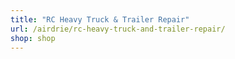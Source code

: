 ```yaml
---
title: "RC Heavy Truck & Trailer Repair"
url: /airdrie/rc-heavy-truck-and-trailer-repair/
shop: shop
---
```

